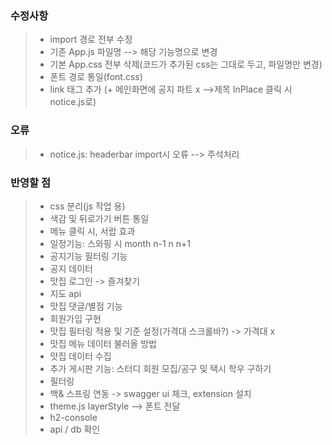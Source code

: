 ### 수정사항
> - import 경로 전부 수정
> - 기존 App.js 파일명 --> 해당 기능명으로 변경
> - 기본 App.css 전부 삭제(코드가 추가된 css는 그대로 두고, 파일명만 변경)
> - 폰트 경로 통일(font.css)
> - link 태그 추가
> (+ 메인화면에 공지 파트 x -->제목 InPlace 클릭 시 notice.js로)

### 오류
> - notice.js: headerbar import시 오류 --> <headerbar/> 주석처리

### 반영할 점
> - css 분리(js 작업 용)
> - 색감 및 뒤로가기 버튼 통일
> - 메뉴 클릭 시, 서랍 효과
> - 일정기능: 스와핑 시 month n-1 n n+1
> - 공지기능 필터링 기능 
> - 공지 데이터 
> - 맛집 로그인 -> 즐겨찾기 
> - 지도 api
> - 맛집 댓글/별점 기능
> - 회원가입 구현
> - 맛집 필터링 적용 및 기준 설정(가격대 스크롤바?) -> 가격대 x
> - 맛집 메뉴 데이터 불러올 방법
> - 맛집 데이터 수집 
> - 추가 게시판 기능: 스터디 회원 모집/공구 및 택시 학우 구하기
>- 필터링 
> - 백& 스프링 연동 -> swagger ui 체크, extension 설치 
> - theme.js layerStyle --> 폰트 전달
> - h2-console
> - api / db 확인
